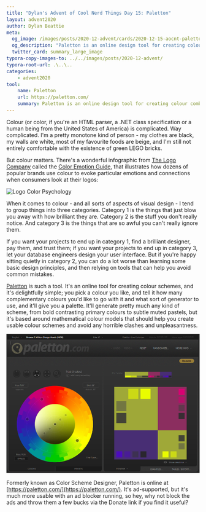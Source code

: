 ```yaml
---
title: "Dylan's Advent of Cool Nerd Things Day 15: Paletton"
layout: advent2020
author: Dylan Beattie
meta:
  og_image: /images/posts/2020-12-advent/cards/2020-12-15-aocnt-paletton.png
  og_description: "Paletton is an online design tool for creating colour combinations that work together well."
  twitter_card: summary_large_image
typora-copy-images-to: ../../images/posts/2020-12-advent/
typora-root-url: .\..\..
categories:
    - advent2020
tool:
    name: Paletton
    url: https://paletton.com/
    summary: Paletton is an online design tool for creating colour combinations that work together well.
---
```


Colour (or color, if you're an HTML parser, a .NET class specification or a human being from the United States of America) is complicated. Way complicated. I'm a pretty monotone kind of person - my clothes are black, my walls are white, most of my favourite foods are beige, and I'm still not entirely comfortable with the existence of green LEGO bricks.

But colour matters. There's a wonderful infographic from [The Logo Company](https://thelogocompany.net/) called the [Color Emotion Guide](https://thelogocompany.net/blog/infographics/psychology-color-logo-design/), that illustrates how dozens of popular brands use colour to evoke particular emotions and connections when consumers look at their logos:

![Logo Color Psychology](https://thelogocompany.net/wp-content/uploads/2013/01/Color_Emotion_Guide221.png)

When it comes to colour - and all sorts of aspects of visual design - I tend to group things into three categories. Category 1 is the things that just blow you away with how brilliant they are. Category 2 is the stuff you don't really notice. And category 3 is the things that are so awful you can't really ignore them. 

If you want your projects to end up in category 1, find a brilliant designer, pay them, and trust them; if you want your projects to end up in category 3, let your database engineers design your user interface. But if you're happy sitting quietly in category 2, you can do a lot worse than learning some basic design principles, and then relying on tools that can help you avoid common mistakes.

[Paletton](https://paletton.com/) is such a tool. It's an online tool for creating colour schemes, and it's delightfully simple; you pick a colour you like, and tell it how many complementary colours you'd like to go with it and what sort of generator to use, and it'll give you a palette. It'll generate pretty much any kind of scheme, from bold contrasting primary colours to subtle muted pastels, but it's based around mathematical colour models that should help you create usable colour schemes and avoid any horrible clashes and unpleasantness.

![image-20201213010534428](/images/posts/2020-12-advent/image-20201213010534428.png)

Formerly known as Color Scheme Designer, Paletton is online at [https://paletton.com/](https://paletton.com/). It's ad-supported, but it's much more usable with an ad blocker running, so hey, why not block the ads and throw them a few bucks via the Donate link if you find it useful? 



